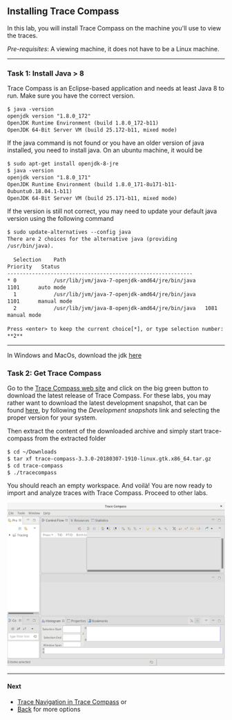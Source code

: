 ## Installing Trace Compass

In this lab, you will install Trace Compass on the machine you'll use to view the traces.

*Pre-requisites*: A viewing machine, it does not have to be a Linux machine.

- - -

### Task 1: Install Java > 8

Trace Compass is an Eclipse-based application and needs at least Java 8 to run. Make sure you have the correct version.

```
$ java -version
openjdk version "1.8.0_172"
OpenJDK Runtime Environment (build 1.8.0_172-b11)
OpenJDK 64-Bit Server VM (build 25.172-b11, mixed mode)
```

If the java command is not found or you have an older version of java installed, you need to install java. On an ubuntu machine, it would be

```
$ sudo apt-get install openjdk-8-jre
$ java -version
openjdk version "1.8.0_171"
OpenJDK Runtime Environment (build 1.8.0_171-8u171-b11-0ubuntu0.18.04.1-b11)
OpenJDK 64-Bit Server VM (build 25.171-b11, mixed mode)
```

If the version is still not correct, you may need to update your default java version using the following command

```
$ sudo update-alternatives --config java
There are 2 choices for the alternative java (providing /usr/bin/java).

  Selection    Path                                            Priority   Status
------------------------------------------------------------
* 0            /usr/lib/jvm/java-7-openjdk-amd64/jre/bin/java      1101      auto mode
  1            /usr/lib/jvm/java-7-openjdk-amd64/jre/bin/java      1101      manual mode
  2            /usr/lib/jvm/java-8-openjdk-amd64/jre/bin/java   1081      manual mode

Press <enter> to keep the current choice[*], or type selection number: **2**
```

- - -

In Windows and MacOs, download the jdk [here](https://www.oracle.com/technetwork/java/javase/downloads/jre8-downloads-2133155.html)

### Task 2: Get Trace Compass

Go to the [Trace Compass web site](http://tracecompass.org) and click on the big green button to download the latest release of Trace Compass. For these labs, you may rather want to download the latest development snapshot, that can be found [here](https://www.eclipse.org/tracecompass/download.html), by following the *Development snapshots* link and selecting the proper version for your system.

Then extract the content of the downloaded archive and simply start trace-compass from the extracted folder

```
$ cd ~/Downloads
$ tar xf trace-compass-3.3.0-20180307-1910-linux.gtk.x86_64.tar.gz
$ cd trace-compass
$ ./tracecompass
```

You should reach an empty workspace. And voilà! You are now ready to import and analyze traces with Trace Compass. Proceed to other labs.

![empty workspace](screenshots/emptyWorkspace.png "Trace Compass empty workspace")

- - -

#### Next

* [Trace Navigation in Trace Compass](../101-trace-navigation-in-tracecompass)
or
* [Back](../) for more options
